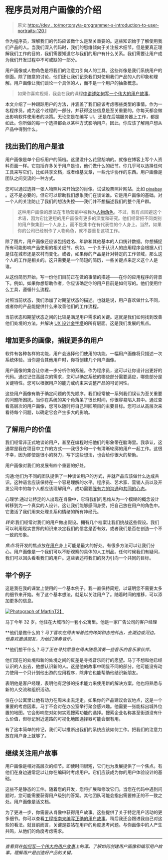 # 程序员对用户画像的介绍

> 原文:[https://dev . to/mortoray/a-programmer-s-introduction-to-user-portraits-120 l](https://dev.to/mortoray/a-programmer-s-introduction-to-user-portraits-120l)

作为程序员，理解我们的代码应该做什么是至关重要的。这些知识始于了解使用我们产品的人。当我们深入代码时，我们的思维倾向于关注技术细节。但是要真正理解我们工作的目的，我们需要知道它与我们的用户有什么关系。我们需要让用户成为我们开发过程中不可或缺的一部分。

用户画像或人物角色是将我们的注意力引向人的工具。这些肖像是我们系统用户的侧面。除了随意的讨论，他们还让我们记录我们对使用我们产品的人的印象和理解。用户画像让我们谈论一个具体的人，而不是一个用户的抽象概念。

> 如果你喜欢视频，我会在我的课程[中讲述如何写一个伟大的用户故事](https://skl.sh/2HJdiyk)。

本文介绍了一种跟踪用户的方法，并涵盖了我们应该考虑哪些类型的事情。作为一名程序员，成为这个过程的一部分，并获得这些信息是至关重要的。你每天都会做出影响软件使用者的决策。无论您是在编写 UI，还是在后端服务器上工作，都是如此。你所做的每一个选择都会以某种方式影响用户。因此，你应该了解用户想从产品中得到什么。

## [](#finding-out-who-our-user-is)找出我们的用户是谁

用户画像是单个目标用户的简档。这里没什么花里胡哨的。就像在博客上写个人资料页面一样。它包括许多关于用户是谁，他们做什么的细节。你几乎可以选择任何工具来写它们，比如共享文档，或者维基文章，一些允许协作的东西。用户画像是团队之间交流的一种方式。

您可以通过选择一张人物照片来开始您的肖像。试试股票照片网站，比如 [pixabay](https://pixabay.com/) 。这不是必要的，但它可以帮助我们想象我们在谈论谁。它是用户画像的基础。对一个人的关注防止了我们的想法失控——我们并不想描述我们的整个用户群。

> 这种用户画像的想法在市场营销中被称为[人物角色](https://en.wikipedia.org/wiki/Persona_(user_experience))。不过，我有点回避这个术语，因为它比更短的用户画像有更多的深度和研究。他们经常把不同类别的用户聚集到一个人身上，而不是集中在有代表性的个人身上。当然，如果你的公司已经制作了人物角色，就不要重复这项工作。

除了图片，用户画像还应该包括姓名、年龄和其他基本的人口统计数据。你想捕捉所有可能影响产品使用的相关细节。例如，一个关于认识人的应用程序会根据人们是住在城市还是农村而变化。或者，如果你的产品是针对特定的工作领域，那么这个人的工作是相关的。这只需要是一个简短的简历，一些关键点来定义这个人是谁。

从这份简历开始，写一份他们目前正在做的事情的描述——在你的应用程序的背景下。例如，如果你想帮助作者，你应该确定你的用户目前是如何写的。他们使用什么工具，遵循什么流程。

对照当前状态，我们添加了对期望状态的描述。也就是说，用户喜欢做什么不同，或者你的产品能提供什么来改善他们的工作流程。

当前状态和期望状态之间的比较是满足用户需求的关键。这就是我们如何找到改善他们处境的方法，并解决 [UX 设计金字塔](https://dev.to/iriskatastic/the-ux-design-pyramid-with-the-user-needs-196n)的所有层面。这是我们发展的焦点。

## [](#add-more-portraits-to-capture-more-users)增加更多的画像，捕捉更多的用户

软件有各种各样的功能，用户会选择他们使用的功能。一幅用户画像将只描述一次系统体验。当你迎合其他用户时，你将创建几个用户画像。

用户画像的集合让你进一步分析你的系统。作为程序员，这可以让你设计出更好的代码。通过记住高层次的需求，您可以确定系统的哪些部分需要适应，哪些部分是关键特性。您可以根据用户的能力或约束来调整产品的可访问性。

这些用户画像有助于确定问题的优先顺序。我们经常被一系列我们误认为至关重要的问题所困扰。当你在系统的某个角落呆了很长时间，你很容易陷入其中。通过查看高层次的用户画像，您可以随时将自己带回项目的主要目标。您可以从高层次来看待每个问题，以确定它会产生多大的影响。

## [](#the-value-of-knowing-the-user)了解用户的价值

我们经常非正式地谈论用户，甚至在编程时把他们的形象带在脑海里。我承认，这通常是我在项目中工作的方式——我很少和一个有清晰轮廓的用户一起工作。这很不幸，因为即使是很小的努力，写下这些想法，也会给你很大的帮助。

用户画像对我们的发展有四个重要的好处。

沟通:他们为不同的团队提供了一种谈论用户的方式，并就产品应该做什么达成共识。这种语言应该保持在一个容易理解的水平。程序员、艺术家、营销人员以及开发公司中的每个人都应该理解用户。成功需要[强有力的沟通](https://www.forbes.com/sites/forbescommunicationscouncil/2018/02/05/three-reasons-why-innovation-is-all-about-communication/#6b67c7b36e5c)和[共同的心态](https://hbr.org/2016/06/the-secrets-of-great-teamwork)。

心理学:通过让特定的人出现在肖像中，它将我们的思维从为一个模糊的概念设计转移到为一个真实的人设计。这让我们能够感同身受，把自己放在用户的角色中。它激活了我们用来处理关系和情绪的所有神经元。

*转变*:我们经常对我们的用户做出假设。拥有几个档案让我们挑战这些假设。我们可以利用现实世界的知识来决定我们的信念是否有效，或者我们是否在创造一个不一致的形象。

*焦点*:将开发的焦点放在[用户](https://mortoray.com/2019/02/05/the-user/)身上可能是最大的好处。有很多方法可以让我们分心。用户画像是一个我们可以不断观察的具体的人工制品。任何时候我们有疑问，我们可以回头看看我们的用户。这些表述将我们的努力引向一个共同的目标。

## [](#an-example)举个例子

这是我在我的课堂上使用的一个基本例子。我一直保持简短，以证明您不需要太多的细节来开始。有了这个基本想法，就足以关注用户了。随着时间的推移，可以添加更多的信息。

[![Photograph of Martin](../Images/2e44b5810a401a8e14c439b173fde160.png)T2】](https://res.cloudinary.com/practicaldev/image/fetch/s--YRWlh8J7--/c_limit%2Cf_auto%2Cfl_progressive%2Cq_auto%2Cw_880/https://mortoray.files.wordpress.com/2019/03/cover_800_6d2b00da04752c5e2f40ad1dcad5f690.jpg)

马丁今年 32 岁。他住在大城市的一套小公寓里。他是一家广告公司的客户经理

**他们是做什么的？*马丁喜欢在周末带着他的烤架和吉他外出，去湖边或河边。他喜欢邀请朋友，为他们演奏音乐。*

**他们想干什么？*马丁正在寻找愿意在周末随意演奏一些音乐的音乐家伙伴。*

他们现在的处境和新的处境之间的反差是寻找音乐同行的愿望。马丁不想和他已经认识的人出去，他想认识新的人。这是他的故事中明显不同的部分。他可能没有动力使用一个只计划他出游的应用程序，除非它也能帮助他结识新朋友。

表明他是客户经理，表明他有足够的技术能力来使用新的解决方案。他也将熟悉与新的人交流和组织活动。

住在小公寓里让他有动力在周末出去走走。如果你的产品建议会议地点，这是一个重要的考虑因素。马丁不会对在办公室举行聚会感兴趣。他需要一张能标出城外位置的地图。它会影响您对如何实现搜索功能的选择。搜索企业名称甚至街道没有什么价值，但标记附近道路的可视化地图选择器可能会很有用。

有了这本简单的传记，我们可以推断出我们的系统应该如何工作。把我们的注意力放在用户身上就够了。

## [](#moving-on-to-user-stories)继续关注用户故事

用户画像是相对高层次的细节。即使时间很短，它们也为发展提供了一个焦点。有他们在身边通常足以让你在编码时考虑用户。它们应该成为你的用户体验设计的基础。

这些不是静态的工件。随着您的开发，您将扩展和修改它们。当您在代码中遇到问题时，您可能需要获得用户级别的答案。其他团队可能会指出需要修正的不一致之处。用户画像是活文档。

为了更进一步，你需要从肖像中获得用户故事。这些提供了关于特定用户活动的更多细节。你可以查看[工程指南来编写正确的用户故事](https://sobolevn.me/2019/02/engineering-guide-to-user-stories)。稍后我还会跟进我自己对这些的看法。就目前而言，关键是要站在用户的角度思考问题。与你画像中的人产生共鸣，从他们的角度考虑需求。

* * *

*查看我在[如何写一个伟大的用户故事](https://skl.sh/2HJdiyk)上的课。了解如何创建用户画像和编写用户故事。理解用户是创造好产品的关键。*